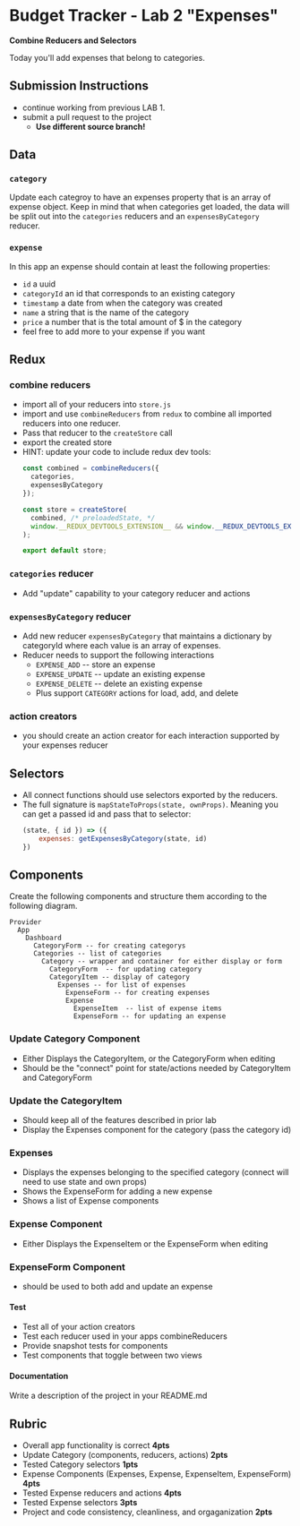Budget Tracker - Lab 2 "Expenses"
===

**Combine Reducers and Selectors**

Today you'll add expenses that belong to categories.

## Submission Instructions

* continue working from previous LAB 1.
* submit a pull request to the project
  * **Use different source branch!**

## Data 

### `category`

Update each categroy to have an expenses property that is an array of expense object. Keep in mind that when 
categories get loaded, the data will be split out into the `categories` reducers and an `expensesByCategory` reducer.

### `expense`

In this app an expense should contain at least the following properties:

* `id` a uuid
* `categoryId` an id that corresponds to an existing category
* `timestamp` a date from when the category was created
* `name` a string that is the name of the category
* `price` a number that is the total amount of $ in the category 
* feel free to add more to your expense if you want

## Redux

### combine reducers

* import all of your reducers into `store.js`
* import and use `combineReducers` from `redux` to combine all imported reducers into one reducer.
* Pass that reducer to the `createStore` call
* export the created store
* HINT: update your code to include redux dev tools:
    ```js
    const combined = combineReducers({
      categories,
      expensesByCategory
    });
    
    const store = createStore(
      combined, /* preloadedState, */
      window.__REDUX_DEVTOOLS_EXTENSION__ && window.__REDUX_DEVTOOLS_EXTENSION__()
    );
    
    export default store;
    ```
    
### `categories` reducer

* Add "update" capability to your category reducer and actions

### `expensesByCategory` reducer

* Add new reducer `expensesByCategory` that maintains a dictionary by categoryId where 
each value is an array of expenses.
* Reducer needs to support the following interactions 
  * `EXPENSE_ADD` -- store an expense
  * `EXPENSE_UPDATE` -- update an existing expense
  * `EXPENSE_DELETE` -- delete an existing expense
  * Plus support `CATEGORY` actions for load, add, and delete

### action creators

* you should create an action creator for each interaction supported by your expenses reducer

## Selectors

* All connect functions should use selectors exported by the reducers.
* The full signature is `mapStateToProps(state, ownProps)`. Meaning you can get a passed
id and pass that to selector:
    ```js
    (state, { id }) => ({
        expenses: getExpensesByCategory(state, id)
    })
    ```
    
## Components

Create the following components and structure them according to the following diagram.  

``` 
Provider
  App
    Dashboard
      CategoryForm -- for creating categorys
      Categories -- list of categories
        Category -- wrapper and container for either display or form          
          CategoryForm  -- for updating category
          CategoryItem -- display of category  
            Expenses -- for list of expenses
              ExpenseForm -- for creating expenses
              Expense
                ExpenseItem  -- list of expense items
                ExpenseForm -- for updating an expense
```

### Update Category Component

* Either Displays the CategoryItem, or the CategoryForm when editing
* Should be the "connect" point for state/actions needed by CategoryItem and CategoryForm

### Update the CategoryItem

* Should keep all of the features described in prior lab
* Display the Expenses component for the category (pass the category id)

### Expenses
* Displays the expenses belonging to the specified category (connect will 
need to use state and own props)
* Shows the ExpenseForm for adding a new expense
* Shows a list of Expense components

### Expense Component 

* Either Displays the ExpenseItem or the ExpenseForm when editing

### ExpenseForm Component 

* should be used to both add and update an expense

#### Test

* Test all of your action creators
* Test each reducer used in your apps combineReducers
* Provide snapshot tests for components
* Test components that toggle between two views

####  Documentation  
Write a description of the project in your README.md

## Rubric

* Overall app functionality is correct **4pts**
* Update Category (components, reducers, actions) **2pts**
* Tested Category selectors **1pts**
* Expense Components (Expenses, Expense, ExpenseItem, ExpenseForm) **4pts**
* Tested Expense reducers and actions **4pts**
* Tested Expense selectors **3pts**
* Project and code consistency, cleanliness, and orgaganization **2pts**

